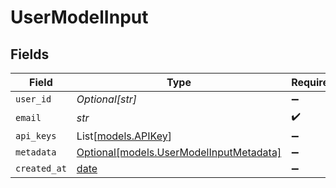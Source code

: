 # UserModelInput


## Fields

| Field                                                                          | Type                                                                           | Required                                                                       | Description                                                                    |
| ------------------------------------------------------------------------------ | ------------------------------------------------------------------------------ | ------------------------------------------------------------------------------ | ------------------------------------------------------------------------------ |
| `user_id`                                                                      | *Optional[str]*                                                                | :heavy_minus_sign:                                                             | N/A                                                                            |
| `email`                                                                        | *str*                                                                          | :heavy_check_mark:                                                             | N/A                                                                            |
| `api_keys`                                                                     | List[[models.APIKey](../models/apikey.md)]                                     | :heavy_minus_sign:                                                             | N/A                                                                            |
| `metadata`                                                                     | [Optional[models.UserModelInputMetadata]](../models/usermodelinputmetadata.md) | :heavy_minus_sign:                                                             | N/A                                                                            |
| `created_at`                                                                   | [date](https://docs.python.org/3/library/datetime.html#date-objects)           | :heavy_minus_sign:                                                             | N/A                                                                            |